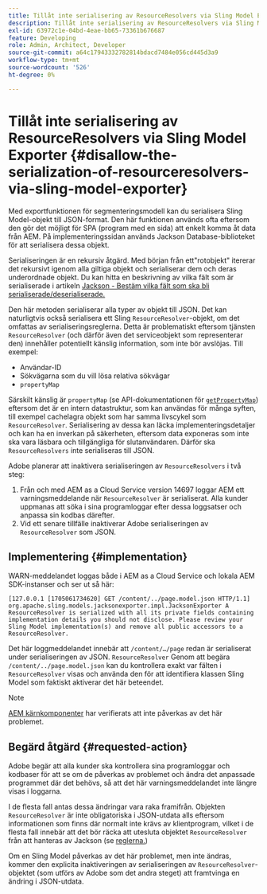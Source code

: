 ```yaml
---
title: Tillåt inte serialisering av ResourceResolvers via Sling Model Exporter
description: Tillåt inte serialisering av ResourceResolvers via Sling Model Exporter
exl-id: 63972c1e-04bd-4eae-bb65-73361b676687
feature: Developing
role: Admin, Architect, Developer
source-git-commit: a64c17943332782814bdacd7484e056cd445d3a9
workflow-type: tm+mt
source-wordcount: '526'
ht-degree: 0%

---
```


# Tillåt inte serialisering av ResourceResolvers via Sling Model Exporter {#disallow-the-serialization-of-resourceresolvers-via-sling-model-exporter}

Med exportfunktionen för segmenteringsmodell kan du serialisera Sling Model-objekt till JSON-format. Den här funktionen används ofta eftersom den gör det möjligt för SPA (program med en sida) att enkelt komma åt data från AEM. På implementeringssidan används Jackson Database-biblioteket för att serialisera dessa objekt.

Serialiseringen är en rekursiv åtgärd. Med början från ett&quot;rotobjekt&quot; itererar det rekursivt igenom alla giltiga objekt och serialiserar dem och deras underordnade objekt. Du kan hitta en beskrivning av vilka fält som är serialiserade i artikeln [Jackson - Bestäm vilka fält som ska bli serialiserade/deserialiserade.](https://www.baeldung.com/jackson-field-serializable-deserializable-or-not)

Den här metoden serialiserar alla typer av objekt till JSON. Det kan naturligtvis också serialisera ett Sling `ResourceResolver`-objekt, om det omfattas av serialiseringsreglerna. Detta är problematiskt eftersom tjänsten `ResourceResolver` (och därför även det serviceobjekt som representerar den) innehåller potentiellt känslig information, som inte bör avslöjas. Till exempel:

* Användar-ID
* Sökvägarna som du vill lösa relativa sökvägar
* `propertyMap`

Särskilt känslig är `propertyMap` (se API-dokumentationen för [`getPropertyMap`](https://sling.apache.org/apidocs/sling12/org/apache/sling/api/resource/ResourceResolver.html#getPropertyMap--)) eftersom det är en intern datastruktur, som kan användas för många syften, till exempel cachelagra objekt som har samma livscykel som `ResourceResolver`. Serialisering av dessa kan läcka implementeringsdetaljer och kan ha en inverkan på säkerheten, eftersom data exponeras som inte ska vara läsbara och tillgängliga för slutanvändaren. Därför ska `ResourceResolvers` inte serialiseras till JSON.

Adobe planerar att inaktivera serialiseringen av `ResourceResolvers` i två steg:

1. Från och med AEM as a Cloud Service version 14697 loggar AEM ett varningsmeddelande när `ResourceResolver` är serialiserat. Alla kunder uppmanas att söka i sina programloggar efter dessa loggsatser och anpassa sin kodbas därefter.
1. Vid ett senare tillfälle inaktiverar Adobe serialiseringen av `ResourceResolver` som JSON.

## Implementering {#implementation}

WARN-meddelandet loggas både i AEM as a Cloud Service och lokala AEM SDK-instanser och ser ut så här:

```text
[127.0.0.1 [1705061734620] GET /content/../page.model.json HTTP/1.1] org.apache.sling.models.jacksonexporter.impl.JacksonExporter A ResourceResolver is serialized with all its private fields containing implementation details you should not disclose. Please review your Sling Model implementation(s) and remove all public accessors to a ResourceResolver.
```

Det här loggmeddelandet innebär att `/content/…/page` redan är serialiserat under serialiseringen av JSON. `ResourceResolver` Genom att begära `/content/../page.model.json` kan du kontrollera exakt var fälten i `ResourceResolver` visas och använda den för att identifiera klassen Sling Model som faktiskt aktiverar det här beteendet.


>[!NOTE]
>
>[AEM kärnkomponenter](https://experienceleague.adobe.com/en/docs/experience-manager-core-components/using/introduction) har verifierats att inte påverkas av det här problemet.

## Begärd åtgärd {#requested-action}

Adobe begär att alla kunder ska kontrollera sina programloggar och kodbaser för att se om de påverkas av problemet och ändra det anpassade programmet där det behövs, så att det här varningsmeddelandet inte längre visas i loggarna.

I de flesta fall antas dessa ändringar vara raka framifrån. Objekten `ResourceResolver` är inte obligatoriska i JSON-utdata alls eftersom informationen som finns där normalt inte krävs av klientprogram, vilket i de flesta fall innebär att det bör räcka att utesluta objektet `ResourceResolver` från att hanteras av Jackson (se [reglerna.](https://www.baeldung.com/jackson-field-serializable-deserializable-or-not))

Om en Sling Model påverkas av det här problemet, men inte ändras, kommer den explicita inaktiveringen av serialiseringen av `ResourceResolver`-objektet (som utförs av Adobe som det andra steget) att framtvinga en ändring i JSON-utdata.
